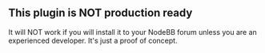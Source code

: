 ## This plugin is NOT production ready

It will NOT work if you will install it to your NodeBB forum unless you are an experienced developer.
It's just a proof of concept.
